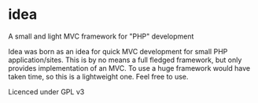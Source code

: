 idea
====

A small and light MVC framework for "PHP" development 


Idea was born as an idea for quick MVC development for small PHP application/sites.
This is by no means a full fledged framework, but only provides implementation of an MVC.
To use a huge framework would have taken time, so this is a lightweight one. Feel free to use.

Licenced under GPL v3

